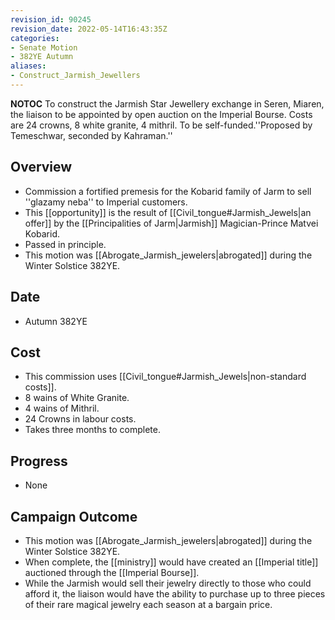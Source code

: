 ```yaml
---
revision_id: 90245
revision_date: 2022-05-14T16:43:35Z
categories:
- Senate Motion
- 382YE Autumn
aliases:
- Construct_Jarmish_Jewellers
---
```



__NOTOC__
To construct the Jarmish Star Jewellery exchange in Seren, Miaren, the liaison to be appointed by open auction on the Imperial Bourse. Costs are 24 crowns, 8 white granite, 4 mithril. To be self-funded.''Proposed by Temeschwar, seconded by Kahraman.''
## Overview
* Commission a fortified premesis for the Kobarid family of Jarm to sell ''glazamy neba'' to Imperial customers.
* This [[opportunity]] is the result of [[Civil_tongue#Jarmish_Jewels|an offer]] by the [[Principalities of Jarm|Jarmish]] Magician-Prince Matvei Kobarid.
* Passed in principle.
* This motion was [[Abrogate_Jarmish_jewelers|abrogated]] during the Winter Solstice 382YE.

## Date
* Autumn 382YE
## Cost
* This commission uses [[Civil_tongue#Jarmish_Jewels|non-standard costs]].
* 8 wains of White Granite.
* 4 wains of Mithril.
* 24 Crowns in labour costs.
* Takes three months to complete.

## Progress
* None
## Campaign Outcome
* This motion was [[Abrogate_Jarmish_jewelers|abrogated]] during the Winter Solstice 382YE.
* When complete, the [[ministry]] would have created an [[Imperial title]] auctioned through the [[Imperial Bourse]].
* While the Jarmish would sell their jewelry directly to those who could afford it, the liaison would have the ability to purchase up to three pieces of their rare magical jewelry each season at a bargain price.